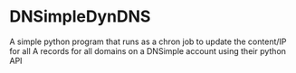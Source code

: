 # DNSimpleDynDNS
A simple python program that runs as a chron job to update the content/IP for all A records for all domains on a DNSimple account using their python API
